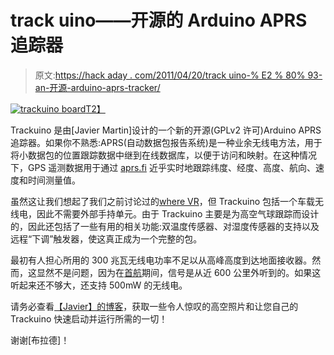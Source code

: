 # track uino——开源的 Arduino APRS 追踪器

> 原文:[https://hack aday . com/2011/04/20/track uino-% E2 % 80% 93-an-开源-arduino-aprs-tracker/](https://hackaday.com/2011/04/20/trackuino-%e2%80%93-an-open-source-arduino-aprs-tracker/)

[![trackuino board](../Images/20b8ff6f9a0183076f816c718344049d.png "trackuino_board (Custom)")T2】](http://hackaday.com/2011/04/20/trackuino-%e2%80%93-an-open-source-arduino-aprs-tracker/trackuino_board-custom/)

Trackuino 是由[Javier Martin]设计的一个新的开源(GPLv2 许可)Arduino APRS 追踪器。如果你不熟悉:APRS(自动数据包报告系统)是一种业余无线电方法，用于将小数据包的位置跟踪数据中继到在线数据库，以便于访问和映射。在这种情况下，GPS 遥测数据用于通过 [aprs.fi](http://aprs.fi) 近乎实时地跟踪纬度、经度、高度、航向、速度和时间测量值。

虽然这让我们想起了我们之前讨论过的[where VR](http://hackaday.com/2009/05/08/whereavr-aprs-tracker/)，但 Trackuino 包括一个车载无线电，因此不需要外部手持单元。由于 Trackuino 主要是为高空气球跟踪而设计的，因此还包括了一些有用的相关功能:双温度传感器、对湿度传感器的支持以及远程“下调”触发器，使这真正成为一个完整的包。

最初有人担心所用的 300 兆瓦无线电功率不足以从高峰高度到达地面接收器。然而，这显然不是问题，因为在[首航](http://crocketteng.com/blog/)期间，信号是从近 600 公里外听到的。如果这听起来还不够大，还支持 500mW 的无线电。

请务必查看[【Javier】的博客](http://trackuino.blogspot.com/)，获取一些令人惊叹的高空照片和让您自己的 Trackuino 快速启动并运行所需的一切！

谢谢[布拉德]！
